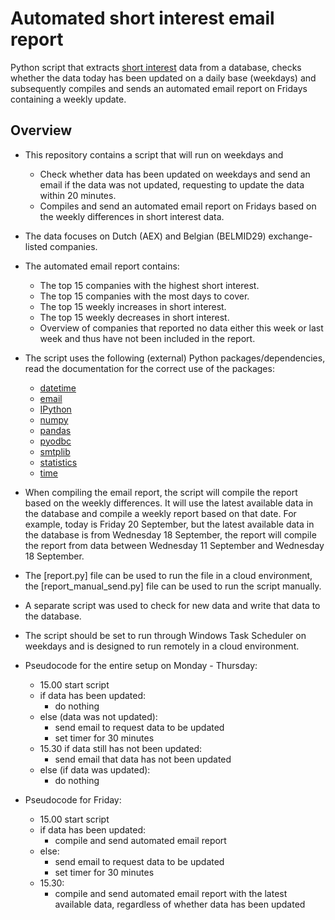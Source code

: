 # Automated short interest email report
Python script that extracts [short interest](https://www.investopedia.com/terms/s/shortinterest.asp) data from a database, checks whether the data today has been updated on a daily base (weekdays) and subsequently compiles and sends an automated email report on Fridays containing a weekly update.

## Overview

- This repository contains a script that will run on weekdays and
  - Check whether data has been updated on weekdays and send an email if the data was not updated, requesting to update the data within 20 minutes.
  - Compiles and send an automated email report on Fridays based on the weekly differences in short interest data.
- The data focuses on Dutch (AEX) and Belgian (BELMID29) exchange-listed companies.
- The automated email report contains:
  - The top 15 companies with the highest short interest.
  - The top 15 companies with the most days to cover.
  - The top 15 weekly increases in short interest.
  - The top 15 weekly decreases in short interest.
  - Overview of companies that reported no data either this week or last week and thus have not been included in the report.
- The script uses the following (external) Python packages/dependencies, read the documentation for the correct use of the packages:
  - [datetime](https://docs.python.org/3/library/datetime.html)
  - [email](https://docs.python.org/3/library/email.html)
  - [IPython](https://ipython.readthedocs.io/en/stable/)
  - [numpy](https://docs.scipy.org/)
  - [pandas](https://pandas.pydata.org/pandas-docs/stable/)
  - [pyodbc](https://github.com/mkleehammer/pyodbc/wiki)
  - [smtplib](https://docs.python.org/3/library/smtplib.html)
  - [statistics](https://docs.python.org/3/library/statistics.html)
  - [time](https://docs.python.org/2/library/time.html)
- When compiling the email report, the script will compile the report based on the weekly differences. It will use the latest available data in the database and compile a weekly report based on that date. For example, today is Friday 20 September, but the latest available data in the database is from Wednesday 18 September, the report will compile the report from data between Wednesday 11 September and Wednesday 18 September. 
- The [report.py] file can be used to run the file in a cloud environment, the [report_manual_send.py] file can be used to run the script manually. 
- A separate script was used to check for new data and write that data to the database.
- The script should be set to run through Windows Task Scheduler on weekdays and is designed to run remotely in a cloud environment.
- Pseudocode for the entire setup on Monday - Thursday:
  - 15.00 start script
  - if data has been updated:
    - do nothing
  - else (data was not updated):
    - send email to request data to be updated
    - set timer for 30 minutes
  - 15.30 if data still has not been updated:
    - send email that data has not been updated
  - else (if data was updated):
    - do nothing
    
- Pseudocode for Friday:
  - 15.00 start script
  - if data has been updated:
    - compile and send automated email report
  - else: 
    - send email to request data to be updated
    - set timer for 30 minutes
  - 15.30:
    - compile and send automated email report with the latest available data, regardless of whether data has been updated
